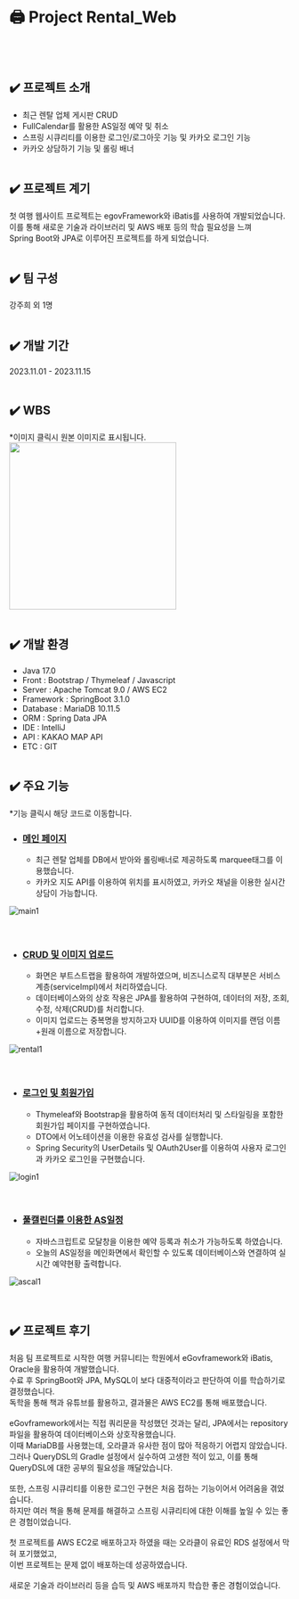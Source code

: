 # 🖨️ Project Rental_Web

<br><br>


## ✔️ 프로젝트 소개
- 최근 렌탈 업체 게시판 CRUD
- FullCalendar를 활용한 AS일정 예약 및 취소
- 스프링 시큐리티를 이용한 로그인/로그아웃 기능 및 카카오 로그인 기능
- 카카오 상담하기 기능 및 롤링 배너
<br><br>

## ✔️ 프로젝트 계기
첫 여행 웹사이트 프로젝트는 egovFramework와 iBatis를 사용하여 개발되었습니다. <br>
이를 통해 새로운 기술과 라이브러리 및 AWS 배포 등의 학습 필요성을 느껴 <br>
Spring Boot와 JPA로 이루어진 프로젝트를 하게 되었습니다.
<br><br>

## ✔️ 팀 구성
강주희 외 1명
<br><br>

## ✔️ 개발 기간
2023.11.01 - 2023.11.15
<br><br>

## ✔️ WBS
*이미지 클릭시 원본 이미지로 표시됩니다.<br>
<img src="https://github.com/zzheek/Rental_Web/assets/133830185/d954b02f-c04c-4e44-b7fc-e6be1171719e" width="300">
<br><br>

## ✔️ 개발 환경
* Java 17.0
* Front : Bootstrap / Thymeleaf / Javascript
* Server : Apache Tomcat 9.0 / AWS EC2
* Framework : SpringBoot 3.1.0 
* Database : MariaDB 10.11.5
* ORM : Spring Data JPA
* IDE : IntelliJ
* API : KAKAO MAP API
* ETC : GIT
<br><br>

## ✔️ 주요 기능
*기능 클릭시 해당 코드로 이동합니다.

* ### <a href="https://github.com/zzheek/Rental_Web/blob/develop/src/main/resources/templates/index.html">메인 페이지</a>
  * 최근 렌탈 업체를 DB에서 받아와 롤링배너로 제공하도록 marquee태그를 이용했습니다.
  * 카카오 지도 API를 이용하여 위치를 표시하였고, 카카오 채널을 이용한 실시간 상담이 가능합니다.
 
    
![main1](https://github.com/zzheek/Rental_Web/assets/133830185/01f5e2d9-3c17-4c45-bd20-5f0c0879116a)
<br><br><br>


* ### <a href="https://github.com/zzheek/Rental_Web/blob/develop/src/main/java/com/rental_web/service/RenboardServiceImpl.java">CRUD 및 이미지 업로드</a>
  * 화면은 부트스트랩을 활용하여 개발하였으며, 비즈니스로직 대부분은 서비스 계층(serviceImpl)에서 처리하였습니다.
  * 데이터베이스와의 상호 작용은 JPA를 활용하여 구현하여, 데이터의 저장, 조회, 수정, 삭제(CRUD)를 처리합니다.
  * 이미지 업로드는 중복명을 방지하고자 UUID를 이용하여 이미지를 랜덤 이름+원래 이름으로 저장합니다.
 
    
![rental1](https://github.com/zzheek/Rental_Web/assets/133830185/89f93080-6b7d-4b30-9549-20255b66f184)
<br><br><br>


* ### <a href="https://github.com/zzheek/Rental_Web/blob/develop/src/main/java/com/rental_web/service/MemberServiceImpl.java">로그인 및 회원가입</a>
  * Thymeleaf와 Bootstrap을 활용하여 동적 데이터처리 및 스타일링을 포함한 회원가입 페이지를 구현하였습니다.
  * DTO에서 어노테이션을 이용한 유효성 검사를 실행합니다.
  * Spring Security의 UserDetails 및 OAuth2User를 이용하여 사용자 로그인과 카카오 로그인을 구현했습니다.
 
    
![login1](https://github.com/zzheek/Rental_Web/assets/133830185/bb74d303-60d9-4216-b2c2-9f5f14bbf886)
<br><br><br>


* ### <a href="https://github.com/zzheek/Rental_Web/blob/develop/src/main/resources/templates/ascal/main.html">풀캘린더를 이용한 AS일정</a>
  * 자바스크립트로 모달창을 이용한 예약 등록과 취소가 가능하도록 하였습니다. 
  * 오늘의 AS일정을 메인화면에서 확인할 수 있도록 데이터베이스와 연결하여 실시간 예약현황 출력합니다.
 
    
![ascal1](https://github.com/zzheek/Rental_Web/assets/133830185/30153b5a-ccac-458e-b6eb-056b5c7a1072)
<br><br><br>



## ✔️ 프로젝트 후기
처음 팀 프로젝트로 시작한 여행 커뮤니티는 학원에서 eGovframework와 iBatis, Oracle을 활용하여 개발했습니다. <br>
수료 후 SpringBoot와 JPA, MySQL이 보다 대중적이라고 판단하여 이를 학습하기로 결정했습니다. <br>
독학을 통해 책과 유튜브를 활용하고, 결과물은 AWS EC2를 통해 배포했습니다.<br><br>
eGovframework에서는 직접 쿼리문을 작성했던 것과는 달리, JPA에서는 repository 파일을 활용하여 데이터베이스와 상호작용했습니다. <br>
이때 MariaDB를 사용했는데, 오라클과 유사한 점이 많아 적응하기 어렵지 않았습니다. <br>
그러나 QueryDSL의 Gradle 설정에서 실수하여 고생한 적이 있고, 이를 통해 QueryDSL에 대한 공부의 필요성을 깨달았습니다.<br><br>
또한, 스프링 시큐리티를 이용한 로그인 구현은 처음 접하는 기능이어서 어려움을 겪었습니다. <br>
하지만 여러 책을 통해 문제를 해결하고 스프링 시큐리티에 대한 이해를 높일 수 있는 좋은 경험이었습니다.<br><br>
첫 프로젝트를 AWS EC2로 배포하고자 하였을 때는 오라클이 유료인 RDS 설정에서 막혀 포기했었고, <br>
이번 프로젝트는 문제 없이 배포하는데 성공하였습니다.<br><br>
새로운 기술과 라이브러리 등을 습득 및 AWS 배포까지 학습한 좋은 경험이었습니다.<br>





